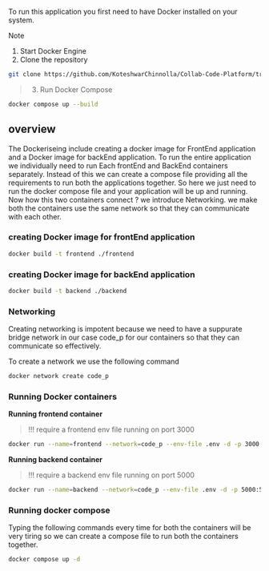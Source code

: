 To run this application you first need to have Docker installed on your system.
> [!NOTE]
> 1. Start Docker Engine
> 2. Clone the repository

```bash
git clone https://github.com/KoteshwarChinnolla/Collab-Code-Platform/tree/deployment
```
> 3. Run Docker Compose

```bash
docker compose up --build
```


## overview

The Dockeriseing include creating a docker image for FrontEnd application and a Docker image for backEnd application. To run the entire application we individually need to run Each frontEnd and BackEnd containers separately. Instead of this we can create a compose file providing all the requirements to run both the applications together. So here we just need to run the docker compose file and your application will be up and running. Now how this two containers connect ? we introduce Networking. we make both the containers use the same network so that they can communicate with each other. 

### creating Docker image for frontEnd application

```bash
docker build -t frontend ./frontend
```

### creating Docker image for backEnd application

```bash 
docker build -t backend ./backend
```

### Networking

Creating networking is impotent because we need to have a suppurate bridge network in our case code_p for our containers so that they can communicate so effectively.

To create a network we use the following command

```bash
docker network create code_p
```

### Running Docker containers

**Running frontend container**
> !!!
> require a frontend env file
> running on port 3000

```bash
docker run --name=frontend --network=code_p --env-file .env -d -p 3000:3000 frontend
```
**Running backend container**
> !!!
> require a backend env file
> running on port 5000

```bash
docker run --name=backend --network=code_p --env-file .env -d -p 5000:5000 backend
```

### Running docker compose

Typing the following commands every time for both the containers will be very tiring so we can create a compose file to run both the containers together.

```bash
docker compose up -d
```